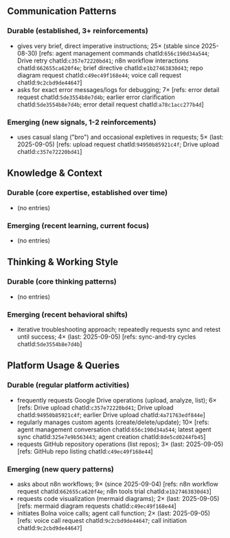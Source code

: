 ## Communication Patterns
### Durable (established, 3+ reinforcements)
- gives very brief, direct imperative instructions; 25× (stable since 2025-08-30) [refs: agent management commands chatId:`656c190d34a544`; Drive retry chatId:`c357e72220bd41`; n8n workflow interactions chatId:`662655ca620f4e`; brief directive chatId:`e1b27463830d43`; repo diagram request chatId:`c49ec49f168e44`; voice call request chatId:`9c2cbd9de44647`]
- asks for exact error messages/logs for debugging; 7× [refs: error detail request chatId:`5de3554b8e7d4b`; earlier error clarification chatId:`5de3554b8e7d4b`; error detail request chatId:`a78c1acc277b4d`]

### Emerging (new signals, 1-2 reinforcements)
- uses casual slang ("bro") and occasional expletives in requests; 5× (last: 2025-09-05) [refs: upload request chatId:`94950b85921c4f`; Drive upload chatId:`c357e72220bd41`]

## Knowledge & Context
### Durable (core expertise, established over time)
- (no entries)

### Emerging (recent learning, current focus)
- (no entries)

## Thinking & Working Style
### Durable (core thinking patterns)
- (no entries)

### Emerging (recent behavioral shifts)
- iterative troubleshooting approach; repeatedly requests sync and retest until success; 4× (last: 2025-09-05) [refs: sync-and-try cycles chatId:`5de3554b8e7d4b`]

## Platform Usage & Queries
### Durable (regular platform activities)
- frequently requests Google Drive operations (upload, analyze, list); 6× [refs: Drive upload chatId:`c357e72220bd41`; Drive upload chatId:`94950b85921c4f`; earlier Drive upload chatId:`4a71763edf844e`]
- regularly manages custom agents (create/delete/update); 10× [refs: agent management conversation chatId:`656c190d34a544`; latest agent sync chatId:`325e7e9b563443`; agent creation chatId:`8de5cd0244fb45`]
- requests GitHub repository operations (list repos); 3× (last: 2025-09-05) [refs: GitHub repo listing chatId:`c49ec49f168e44`]

### Emerging (new query patterns)
- asks about n8n workflows; 9× (since 2025-09-04) [refs: n8n workflow request chatId:`662655ca620f4e`; n8n tools trial chatId:`e1b27463830d43`]
- requests code visualization (mermaid diagrams); 2× (last: 2025-09-05) [refs: mermaid diagram requests chatId:`c49ec49f168e44`]
- initiates Bolna voice calls; agent call function; 2× (last: 2025-09-05) [refs: voice call request chatId:`9c2cbd9de44647`; call initiation chatId:`9c2cbd9de44647`]
